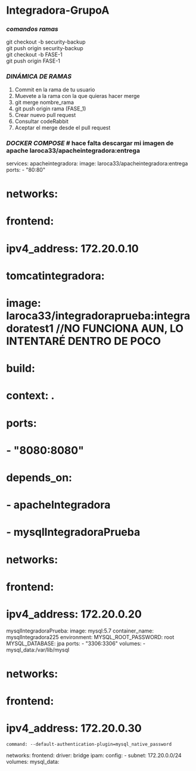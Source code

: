 # Integradora-GrupoA

### ***comandos ramas***

git checkout -b security-backup  
git push origin security-backup  
git checkout -b FASE-1 <br>
git push origin FASE-1 <br>

### *DINÁMICA DE RAMAS*
1. Commit en la rama de tu usuario
2. Muevete a la rama con la que quieras hacer merge
3. git merge nombre_rama
4. git push origin rama (FASE_1)
5. Crear nuevo pull request
6. Consultar codeRabbit
7. Aceptar el merge desde el pull request

### *DOCKER COMPOSE* # hace falta descargar mi imagen de apache  laroca33/apacheintegradora:entrega
services:
  apacheintegradora:
    image: laroca33/apacheintegradora:entrega
    ports:
      - "80:80"
#    networks:
#      frontend:
#        ipv4_address: 172.20.0.10
#  tomcatintegradora:
#    image: laroca33/integradoraprueba:integradoratest1 //NO FUNCIONA AUN, LO INTENTARÉ  DENTRO DE POCO
#    build:
#      context: .
#    ports:
#      - "8080:8080"
#    depends_on:
#      - apacheIntegradora
#      - mysqlIntegradoraPrueba
#    networks:
#      frontend:
#        ipv4_address: 172.20.0.20
  mysqlIntegradoraPrueba:
    image: mysql:5.7
    container_name: mysqlIntegradora225
    environment:
      MYSQL_ROOT_PASSWORD: root
      MYSQL_DATABASE: jpa
    ports:
      - "3306:3306"
    volumes:
      - mysql_data:/var/lib/mysql
#    networks:
#      frontend:
#        ipv4_address: 172.20.0.30
    command: --default-authentication-plugin=mysql_native_password
networks:
  frontend:
    driver: bridge
    ipam:
      config:
        - subnet: 172.20.0.0/24
volumes:
  mysql_data:
